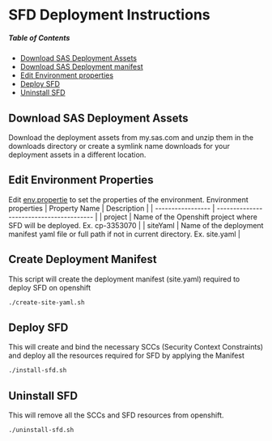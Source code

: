 # SFD Deployment Instructions

##### Table of Contents
- [Download SAS Deployment Assets](#Download-SAS-Deployment-Assets)
- [Download SAS Deployment manifest](#Download-SAS-Deployment-manifest)
- [Edit Environment properties](#Edit-Environment-Properties)
- [Deploy SFD](#Deploy-SFD)
- [Uninstall SFD](#Uninstall-SFD)

## Download SAS Deployment Assets
Download the deployment assets from my.sas.com and unzip them in the downloads directory or create a symlink name downloads for your deployment assets in a different location.

## Edit Environment Properties
Edit [env.propertie](env.properties) to set the properties of the environment.
Environment properties 
|  Property Name               |    Description                            |
| -----------------            |  ---------------------------------------- |
| project                      | Name of the Openshift project where SFD will be deployed. Ex. cp-3353070    |
| siteYaml                     | Name of the deployment manifest yaml file or full path if not in current directory. Ex. site.yaml |


## Create Deployment Manifest
This script will create the deployment manifest (site.yaml) required to deploy SFD on openshift
```bash
./create-site-yaml.sh
```

## Deploy SFD
This will create and bind the necessary SCCs (Security Context Constraints) and deploy all the resources required for SFD by applying the Manifest
```bash
./install-sfd.sh
```

## Uninstall SFD
This will remove all the SCCs and SFD resources from openshift. 
```bash
./uninstall-sfd.sh
```
